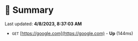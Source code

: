 # 📖 Summary
Last updated: **4/8/2023, 8:37:03 AM**

- `GET` [https://google.com](https://google.com) - **Up** (144ms)
